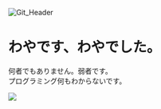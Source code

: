 ![Git_Header](https://user-images.githubusercontent.com/42435123/194705830-2aeda632-b03f-4a01-9f1a-2b5a59bec1b0.jpeg)
# わやです、わやでした。
何者でもありません。弱者です。  
プログラミング何もわからないです。

<a href="https://github.com/anuraghazra/github-readme-stats">
  <img align="left" src="https://github-readme-stats.vercel.app/api?username=waya0125&count_private=true&show_icons=true" />
</a>
